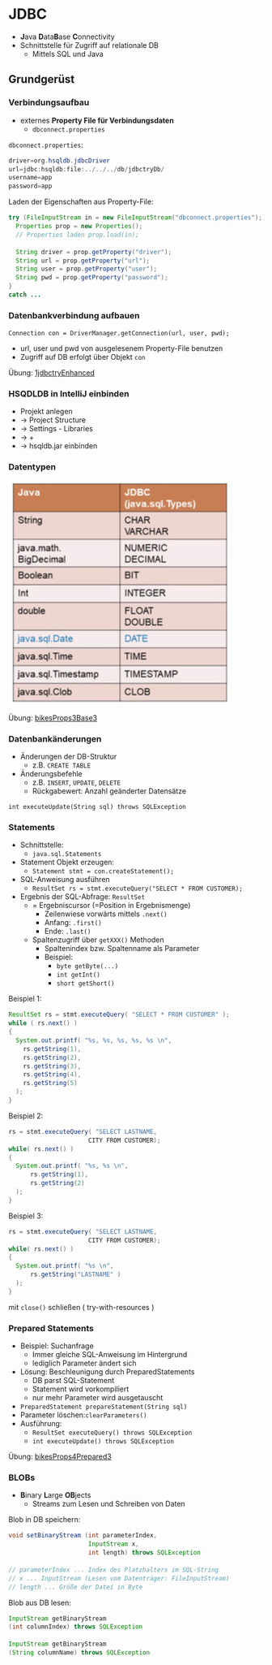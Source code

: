 # JDBC
- **J**ava **D**ata**B**ase **C**onnectivity
- Schnittstelle für Zugriff auf relationale DB
  - Mittels SQL und Java
## Grundgerüst
### Verbindungsaufbau
- externes **Property File für Verbindungsdaten**
  - `dbconnect.properties`

`dbconnect.properties`:
```java
driver=org.hsqldb.jdbcDriver
url=jdbc:hsqldb:file:../../../db/jdbctryDb/
username=app
password=app
```
Laden der Eigenschaften aus Property-File:
```java
try (FileInputStream in = new FileInputStream("dbconnect.properties");) {
  Properties prop = new Properties();
  // Properties laden prop.load(in);
  
  String driver = prop.getProperty("driver");
  String url = prop.getProperty("url"); 
  String user = prop.getProperty("user"); 
  String pwd = prop.getProperty("password"); 
} 
catch ...
```
### Datenbankverbindung aufbauen
```
Connection con = DriverManager.getConnection(url, user, pwd);
```
- url, user und pwd von ausgelesenem Property-File benutzen
- Zugriff auf DB erfolgt über Objekt `con`

Übung:
[1jdbctryEnhanced](..%2F..%2F%C3%9Cbungen%2FSEW%2FJDBC%2F1jdbctryEnhanced)

### HSQDLDB in IntelliJ einbinden
- Projekt anlegen
- -> Project Structure
- -> Settings - Libraries
- -> +
- -> hsqldb.jar einbinden

### Datentypen
![Datentypen.png](..%2FZ_Images%2FDatentypen.png)

Übung: [bikesProps3Base3](..%2F..%2F%C3%9Cbungen%2FSEW%2FJDBC%2FbikesProps3Base3)

### Datenbankänderungen
- Änderungen der DB-Struktur
  - z.B. `CREATE TABLE`
- Änderungsbefehle
  - z.B. `INSERT`, `UPDATE`, `DELETE`
  - Rückgabewert: Anzahl geänderter Datensätze
```
int executeUpdate(String sql) throws SQLException
```

### Statements
- Schnittstelle:
  - `java.sql.Statements`
- Statement Objekt erzeugen:
  - `Statement stmt = con.createStatement();`
- SQL-Anweisung ausführen
  - `ResultSet rs = stmt.executeQuery("SELECT * FROM CUSTOMER);`
- Ergebnis der SQL-Abfrage: `ResultSet`
  - = Ergebniscursor (=Position in Ergebnismenge)
    - Zeilenwiese vorwärts mittels `.next()`
    - Anfang: `.first()`
    - Ende: `.last()`
  - Spaltenzugriff über `getXXX()` Methoden
    - Spaltenindex bzw. Spaltenname als Parameter
    - Beispiel:
      - `byte getByte(...)`
      - `int getInt()`
      - `short getShort()`

Beispiel 1:
```java
ResultSet rs = stmt.executeQuery( "SELECT * FROM CUSTOMER" );
while ( rs.next() )
{
  System.out.printf( "%s, %s, %s, %s, %s \n",
    rs.getString(1),
    rs.getString(2),
    rs.getString(3),
    rs.getString(4),
    rs.getString(5)
  );
}
```

Beispiel 2:
```java
rs = stmt.executeQuery( "SELECT LASTNAME,
                      CITY FROM CUSTOMER);
while( rs.next() )
{
  System.out.printf( "%s, %s \n",
      rs.getString(1),
      rs.getString(2)
  );
}
```

Beispiel 3:
```java
rs = stmt.executeQuery( "SELECT LASTNAME,
                      CITY FROM CUSTOMER);
while( rs.next() )
{
  System.out.printf( "%s \n",
      rs.getString("LASTNAME" )
  );
}
```

mit `close()` schließen ( try-with-resources )

### Prepared Statements
- Beispiel: Suchanfrage
  - Immer gleiche SQL-Anweisung im Hintergrund
  - lediglich Parameter ändert sich
- Lösung: Beschleunigung durch PreparedStatements
  - DB parst SQL-Statement
  - Statement wird vorkompiliert
  - nur mehr Parameter wird ausgetauscht
- `PreparedStatement prepareStatement(String sql)`
- Parameter löschen:`clearParameters()`
- Ausführung:
  - `ResultSet executeQuery() throws SQLException`
  - `int executeUpdate() throws SQLException`

Übung: [bikesProps4Prepared3](..%2F..%2F%C3%9Cbungen%2FSEW%2FJDBC%2FbikesProps4Prepared3)

### BLOBs
- **B**inary **L**arge **OB**jects
  - Streams zum Lesen und Schreiben von Daten

Blob in DB speichern:
```java
void setBinaryStream (int parameterIndex,
                      InputStream x,
                      int length) throws SQLException
             
// parameterIndex ... Index des Platzhalters im SQL-String
// x ... InputStream (Lesen vom Datenträger: FileInputStream)
// length ... Größe der Datei in Byte
```

Blob aus DB lesen:
``` java
InputStream getBinaryStream
(int columnIndex) throws SQLException

InputStream getBinaryStream
(String columnName) throws SQLException
```